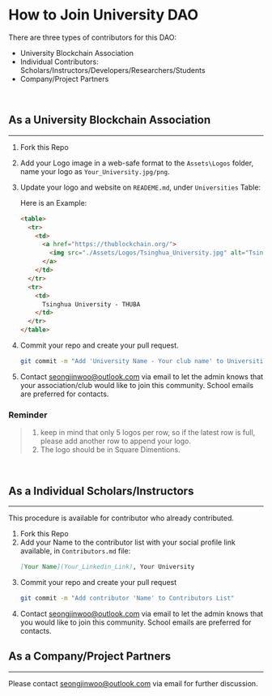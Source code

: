# How to Join University DAO

There are three types of contributors for this DAO:

- University Blockchain Association
- Individual Contributors: Scholars/Instructors/Developers/Researchers/Students
- Company/Project Partners

<br/>

## As a **University Blockchain Association**
----

1. Fork this Repo
2. Add your Logo image in a web-safe format to the `Assets\Logos` folder, name your logo as `Your_University.jpg/png`.
3. Update your logo and website on `READEME.md`, under `Universities` Table: 

    Here is an Example:
    ```html
    <table>
      <tr>
        <td>
          <a href="https://thublockchain.org/">
            <img src="./Assets/Logos/Tsinghua_University.jpg" alt="Tsinghua_University" style="zoom:10%;"/>
          </a>
        </td>
      </tr>
      <tr>
        <td>
          Tsinghua University - THUBA
        </td>
      </tr>
    </table>
    ```
4. Commit your repo and create your pull request.
    ```bash
    git commit -m "Add 'University Name - Your club name' to Universities List"
    ```
5. Contact seongjinwoo@outlook.com via email to let the admin knows that your association/club would like to join this community. School emails are preferred for contacts.

### Reminder

> 1. keep in mind that only 5 logos per row, so if the latest row is full, please add another row to append your logo.
> 2. The logo should be in Square Dimentions.

<br>

## As a **Individual Scholars/Instructors**
----

This procedure is available for contributor who already contributed.

1. Fork this Repo
2. Add your Name to the contributor list with your social profile link available, in `Contributors.md` file:
    ```md
    [Your Name](Your_Linkedin_Link), Your University
    ```
3. Commit your repo and create your pull request
    ```bash
    git commit -m "Add contributor 'Name' to Contributors List"
    ```
5. Contact seongjinwoo@outlook.com via email to let the admin knows that you would like to join this community. School emails are preferred for contacts.

## As a **Company/Project Partners**
----

Please contact seongjinwoo@outlook.com via email for further discussion.
